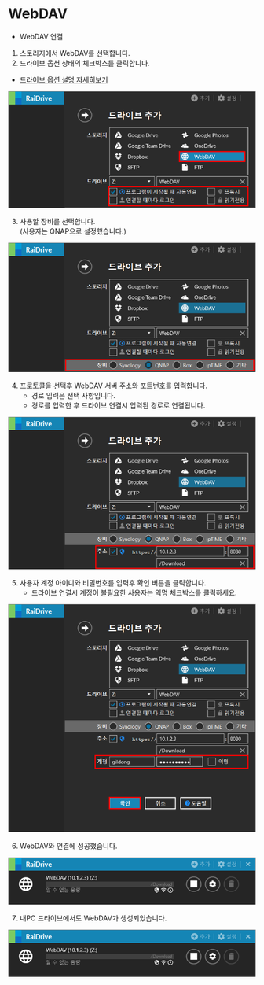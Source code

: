 # WebDAV  

- WebDAV 연결  


1. 스토리지에서 WebDAV를 선택합니다.  
2. 드라이브 옵션 상태의 체크박스를 클릭합니다.  
- [드라이브 옵션 설명 자세히보기](https://github.com/bin1006/test/blob/master/google_drive.md#%EB%93%9C%EB%9D%BC%EC%9D%B4%EB%B8%8C-%EC%98%B5%EC%85%98-%EC%84%A4%EB%AA%85)


![webdav_01](/webdav_01.PNG?raw=true)  


3. 사용할 장비를 선택합니다.  
   (사용자는 QNAP으로 설정했습니다.)  
   
![webdav_02](/webdav_02.PNG?raw=true)  
   
   
4. 프로토콜을 선택후 WebDAV 서버 주소와 포트번호를 입력합니다.  
   - 경로 입력은 선택 사항입니다.
   - 경로를 입력한 후 드라이브 연결시 입력된 경로로 연결됩니다.
     
![webdav_003](/webdav_003.PNG?raw=true)  


   
5. 사용자 계정 아이디와 비밀번호를 입력후 확인 버튼을 클릭합니다.  
   - 드라이브 연결시 계정이 불필요한 사용자는 익명 체크박스를 클릭하세요.  
   
![webdav_004](/webdav_004.PNG?raw=true)  
   
   
6. WebDAV와 연결에 성공했습니다.  

![webdav_05](/webdav_05.PNG?raw=true)  


7. 내PC 드라이브에서도 WebDAV가 생성되었습니다.  

![webdav_06](/webdav_05.PNG?raw=true)  


   

